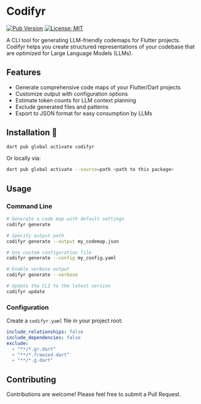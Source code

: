 # Codifyr

[![Pub Version](https://img.shields.io/pub/v/codifyr)](https://pub.dev/packages/codifyr)
[![License: MIT](https://img.shields.io/badge/License-MIT-blue.svg)](https://opensource.org/licenses/MIT)

A CLI tool for generating LLM-friendly codemaps for Flutter projects. Codifyr helps you create structured representations of your codebase that are optimized for Large Language Models (LLMs).

## Features

- Generate comprehensive code maps of your Flutter/Dart projects
- Customize output with configuration options
- Estimate token counts for LLM context planning
- Exclude generated files and patterns
- Export to JSON format for easy consumption by LLMs

## Installation 🚀

```sh
dart pub global activate codifyr
```

Or locally via:

```sh
dart pub global activate --source=path <path to this package>
```

## Usage

### Command Line

```sh
# Generate a code map with default settings
codifyr generate

# Specify output path
codifyr generate --output my_codemap.json

# Use custom configuration file
codifyr generate --config my_config.yaml

# Enable verbose output
codifyr generate --verbose

# Update the CLI to the latest version
codifyr update
```

### Configuration

Create a `codifyr.yaml` file in your project root:

```yaml
include_relationships: false
include_dependencies: false
exclude:
  - "**/*.gr.dart"
  - "**/*.freezed.dart"
  - "**/*.g.dart"
```

## Contributing

Contributions are welcome! Please feel free to submit a Pull Request.